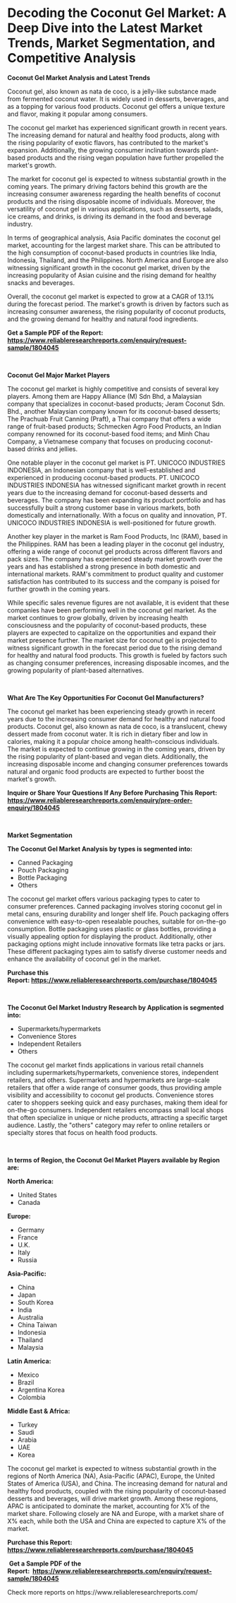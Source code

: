 <p><h1>Decoding the Coconut Gel Market: A Deep Dive into the Latest Market Trends, Market Segmentation, and Competitive Analysis</h1></p><p><strong>Coconut Gel Market Analysis and Latest Trends</strong></p>
<p><p>Coconut gel, also known as nata de coco, is a jelly-like substance made from fermented coconut water. It is widely used in desserts, beverages, and as a topping for various food products. Coconut gel offers a unique texture and flavor, making it popular among consumers.</p><p>The coconut gel market has experienced significant growth in recent years. The increasing demand for natural and healthy food products, along with the rising popularity of exotic flavors, has contributed to the market's expansion. Additionally, the growing consumer inclination towards plant-based products and the rising vegan population have further propelled the market's growth.</p><p>The market for coconut gel is expected to witness substantial growth in the coming years. The primary driving factors behind this growth are the increasing consumer awareness regarding the health benefits of coconut products and the rising disposable income of individuals. Moreover, the versatility of coconut gel in various applications, such as desserts, salads, ice creams, and drinks, is driving its demand in the food and beverage industry.</p><p>In terms of geographical analysis, Asia Pacific dominates the coconut gel market, accounting for the largest market share. This can be attributed to the high consumption of coconut-based products in countries like India, Indonesia, Thailand, and the Philippines. North America and Europe are also witnessing significant growth in the coconut gel market, driven by the increasing popularity of Asian cuisine and the rising demand for healthy snacks and beverages.</p><p>Overall, the coconut gel market is expected to grow at a CAGR of 13.1% during the forecast period. The market's growth is driven by factors such as increasing consumer awareness, the rising popularity of coconut products, and the growing demand for healthy and natural food ingredients.</p></p>
<p><strong>Get a Sample PDF of the Report:&nbsp; <a href="https://www.reliableresearchreports.com/enquiry/request-sample/1804045">https://www.reliableresearchreports.com/enquiry/request-sample/1804045</a></strong></p>
<p>&nbsp;</p>
<p><strong>Coconut Gel Major Market Players</strong></p>
<p><p>The coconut gel market is highly competitive and consists of several key players. Among them are Happy Alliance (M) Sdn Bhd, a Malaysian company that specializes in coconut-based products; Jeram Coconut Sdn. Bhd., another Malaysian company known for its coconut-based desserts; The Prachuab Fruit Canning (Praft), a Thai company that offers a wide range of fruit-based products; Schmecken Agro Food Products, an Indian company renowned for its coconut-based food items; and Minh Chau Company, a Vietnamese company that focuses on producing coconut-based drinks and jellies.</p><p>One notable player in the coconut gel market is PT. UNICOCO INDUSTRIES INDONESIA, an Indonesian company that is well-established and experienced in producing coconut-based products. PT. UNICOCO INDUSTRIES INDONESIA has witnessed significant market growth in recent years due to the increasing demand for coconut-based desserts and beverages. The company has been expanding its product portfolio and has successfully built a strong customer base in various markets, both domestically and internationally. With a focus on quality and innovation, PT. UNICOCO INDUSTRIES INDONESIA is well-positioned for future growth.</p><p>Another key player in the market is Ram Food Products, Inc (RAM), based in the Philippines. RAM has been a leading player in the coconut gel industry, offering a wide range of coconut gel products across different flavors and pack sizes. The company has experienced steady market growth over the years and has established a strong presence in both domestic and international markets. RAM's commitment to product quality and customer satisfaction has contributed to its success and the company is poised for further growth in the coming years.</p><p>While specific sales revenue figures are not available, it is evident that these companies have been performing well in the coconut gel market. As the market continues to grow globally, driven by increasing health consciousness and the popularity of coconut-based products, these players are expected to capitalize on the opportunities and expand their market presence further. The market size for coconut gel is projected to witness significant growth in the forecast period due to the rising demand for healthy and natural food products. This growth is fueled by factors such as changing consumer preferences, increasing disposable incomes, and the growing popularity of plant-based alternatives.</p></p>
<p>&nbsp;</p>
<p><strong>What Are The Key Opportunities For Coconut Gel Manufacturers?</strong></p>
<p><p>The coconut gel market has been experiencing steady growth in recent years due to the increasing consumer demand for healthy and natural food products. Coconut gel, also known as nata de coco, is a translucent, chewy dessert made from coconut water. It is rich in dietary fiber and low in calories, making it a popular choice among health-conscious individuals. The market is expected to continue growing in the coming years, driven by the rising popularity of plant-based and vegan diets. Additionally, the increasing disposable income and changing consumer preferences towards natural and organic food products are expected to further boost the market's growth.</p></p>
<p><strong>Inquire or Share Your Questions If Any Before Purchasing This Report: <a href="https://www.reliableresearchreports.com/enquiry/pre-order-enquiry/1804045">https://www.reliableresearchreports.com/enquiry/pre-order-enquiry/1804045</a></strong></p>
<p>&nbsp;</p>
<p><strong>Market Segmentation</strong></p>
<p><strong>The Coconut Gel Market Analysis by types is segmented into:</strong></p>
<p><ul><li>Canned Packaging</li><li>Pouch Packaging</li><li>Bottle Packaging</li><li>Others</li></ul></p>
<p><p>The coconut gel market offers various packaging types to cater to consumer preferences. Canned packaging involves storing coconut gel in metal cans, ensuring durability and longer shelf life. Pouch packaging offers convenience with easy-to-open resealable pouches, suitable for on-the-go consumption. Bottle packaging uses plastic or glass bottles, providing a visually appealing option for displaying the product. Additionally, other packaging options might include innovative formats like tetra packs or jars. These different packaging types aim to satisfy diverse customer needs and enhance the availability of coconut gel in the market.</p></p>
<p><strong>Purchase this Report:&nbsp;<a href="https://www.reliableresearchreports.com/purchase/1804045">https://www.reliableresearchreports.com/purchase/1804045</a></strong></p>
<p>&nbsp;</p>
<p><strong>The Coconut Gel Market Industry Research by Application is segmented into:</strong></p>
<p><ul><li>Supermarkets/hypermarkets</li><li>Convenience Stores</li><li>Independent Retailers</li><li>Others</li></ul></p>
<p><p>The coconut gel market finds applications in various retail channels including supermarkets/hypermarkets, convenience stores, independent retailers, and others. Supermarkets and hypermarkets are large-scale retailers that offer a wide range of consumer goods, thus providing ample visibility and accessibility to coconut gel products. Convenience stores cater to shoppers seeking quick and easy purchases, making them ideal for on-the-go consumers. Independent retailers encompass small local shops that often specialize in unique or niche products, attracting a specific target audience. Lastly, the "others" category may refer to online retailers or specialty stores that focus on health food products.</p></p>
<p>&nbsp;</p>
<p><strong>In terms of Region, the Coconut Gel Market Players available by Region are:</strong></p>
<p>
    <p> <strong> North America: </strong>
        <ul>
            <li>United States</li>
            <li>Canada</li>
        </ul>
        </p> 
    <p> <strong> Europe: </strong>
        <ul>
            <li>Germany</li>
            <li>France</li>
            <li>U.K.</li>
            <li>Italy</li>
            <li>Russia</li>
        </ul>
        </p> 
    <p> <strong> Asia-Pacific: </strong>
        <ul>
            <li>China</li>
            <li>Japan</li>
            <li>South Korea</li>
            <li>India</li>
            <li>Australia</li>
            <li>China Taiwan</li>
            <li>Indonesia</li>
            <li>Thailand</li>
            <li>Malaysia</li>
        </ul>
        </p> 
    <p> <strong> Latin America: </strong>
        <ul>
            <li>Mexico</li>
            <li>Brazil</li>
            <li>Argentina Korea</li>
            <li>Colombia</li>
        </ul>
        </p> 
    <p> <strong> Middle East & Africa: </strong>
        <ul>
            <li>Turkey</li>
            <li>Saudi</li>
            <li>Arabia</li>
            <li>UAE</li>
            <li>Korea</li>
        </ul>
    </p>
    </p>
<p><p>The coconut gel market is expected to witness substantial growth in the regions of North America (NA), Asia-Pacific (APAC), Europe, the United States of America (USA), and China. The increasing demand for natural and healthy food products, coupled with the rising popularity of coconut-based desserts and beverages, will drive market growth. Among these regions, APAC is anticipated to dominate the market, accounting for X% of the market share. Following closely are NA and Europe, with a market share of X% each, while both the USA and China are expected to capture X% of the market.</p></p>
<p><strong>Purchase this Report: <a href="https://www.reliableresearchreports.com/purchase/1804045">https://www.reliableresearchreports.com/purchase/1804045</a></strong></p>
<p>&nbsp;<strong>Get a Sample PDF of the Report:&nbsp;&nbsp;<a href="https://www.reliableresearchreports.com/enquiry/request-sample/1804045">https://www.reliableresearchreports.com/enquiry/request-sample/1804045</a></strong></p>
<p><strong></strong></p>
<p>Check more reports on https://www.reliableresearchreports.com/</p>